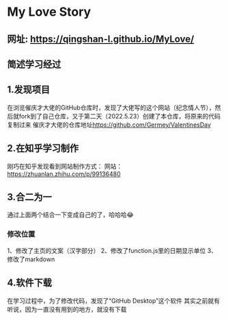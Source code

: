 # My Love Story

## 网址: <https://qingshan-l.github.io/MyLove/>

## 简述学习经过

## 1.发现项目

在浏览催庆才大佬的GitHub仓库时，发现了大佬写的这个网站（纪念情人节），然后就fork到了自己仓库，又于第二天（2022.5.23）创建了本仓库，将原来的代码复制过来
催庆才大佬的仓库地址<https://github.com/Germey/ValentinesDay>

## 2.在知乎学习制作

刚巧在知乎发现看到网站制作方式：
网站：<https://zhuanlan.zhihu.com/p/99136480>

## 3.合二为一

通过上面两个结合一下变成自己的了，哈哈哈😂

### 修改位置

1、修改了主页的文案（汉字部分）
2、修改了function.js里的日期显示单位
3、修改了markdown

## 4.软件下载

在学习过程中，为了修改代码，发现了“GitHub Desktop”这个软件
其实之前就有听说，因为一直没有用到的地方，就没有下载
